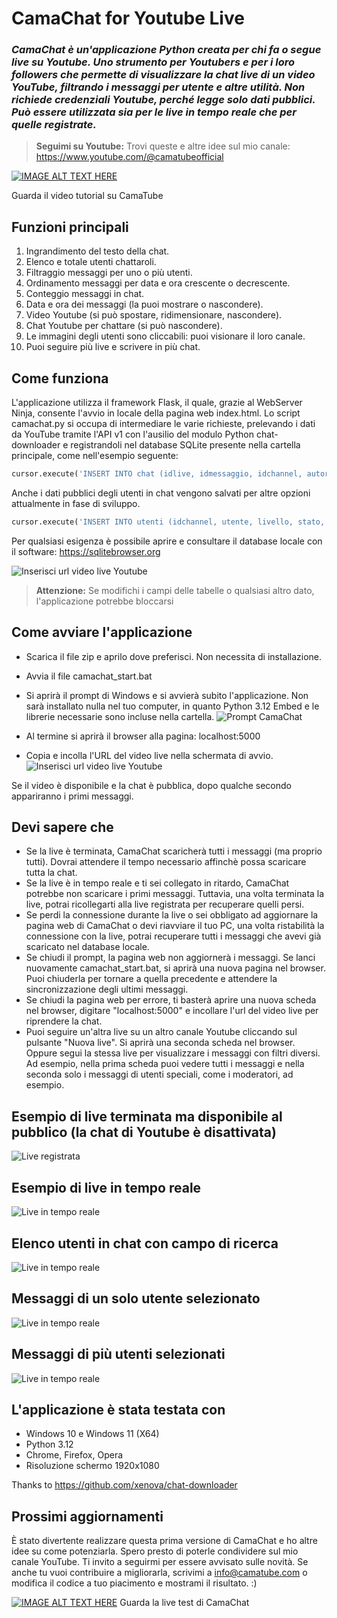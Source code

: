 # CamaChat for Youtube Live
### *CamaChat è un'applicazione Python creata per chi fa o segue live su Youtube. Uno strumento per Youtubers e per i loro followers che permette di visualizzare la chat live di un video YouTube, filtrando i messaggi per utente e altre utilità. Non richiede credenziali Youtube, perché legge solo dati pubblici. Può essere utilizzata sia per le live in tempo reale che per quelle registrate.*

> **Seguimi su Youtube:** Trovi queste e altre idee sul mio canale: https://www.youtube.com/@camatubeofficial

[![IMAGE ALT TEXT HERE](https://img.youtube.com/vi/25634VCkR9g/0.jpg)](https://www.youtube.com/watch?v=25634VCkR9g)

Guarda il video tutorial su CamaTube


## Funzioni principali
1. Ingrandimento del testo della chat.
2. Elenco e totale utenti chattaroli.
3. Filtraggio messaggi per uno o più utenti.
4. Ordinamento messaggi per data e ora crescente o decrescente.
5. Conteggio messaggi in chat.
6. Data e ora dei messaggi (la puoi mostrare o nascondere).
7. Video Youtube (si può spostare, ridimensionare, nascondere).
8. Chat Youtube per chattare (si può nascondere).
9. Le immagini degli utenti sono cliccabili: puoi visionare il loro canale.
10. Puoi seguire più live e scrivere in più chat.

## Come funziona
L'applicazione utilizza il framework Flask, il quale, grazie al WebServer Ninja, consente l'avvio in locale della pagina web index.html. Lo script camachat.py si occupa di intermediare le varie richieste, prelevando i dati da YouTube tramite l'API v1 con l'ausilio del modulo Python chat-downloader e registrandoli nel database SQLite presente nella cartella principale, come nell'esempio seguente:

```python
cursor.execute('INSERT INTO chat (idlive, idmessaggio, idchannel, autore, messaggio, data, thumb, tipo, importo, header_primary_text, header_secondary_text) VALUES (?,?,?,?,?,?,?,?,?,?,?)', (idlive, idmessaggio, idchannel, autore, messaggio, data_messaggio, thumb, tipo, importo, header_primary_text, header_secondary_text))
```

Anche i dati pubblici degli utenti in chat vengono salvati per altre opzioni attualmente in fase di sviluppo. 

```python
cursor.execute('INSERT INTO utenti (idchannel, utente, livello, stato, preferito, thumb) VALUES (?,?,?,?,?,?)', (idchannel, autore, 1, 1, 0, thumb))
```

Per qualsiasi esigenza è possibile aprire e consultare il database locale con il software: https://sqlitebrowser.org

![Inserisci url video live Youtube](/images/camachat_sqlite.png "")

> **Attenzione:** Se modifichi i campi delle tabelle o qualsiasi altro dato, l'applicazione potrebbe bloccarsi


## Come avviare l'applicazione
- Scarica il file zip e aprilo dove preferisci. Non necessita di installazione.
- Avvia il file camachat_start.bat
- Si aprirà il prompt di Windows e si avvierà subito l'applicazione. Non sarà installato nulla nel tuo computer, in quanto Python 3.12 Embed e le librerie necessarie sono incluse nella cartella.
![Prompt CamaChat](/images/camachat_prompt.png "")

- Al termine si aprirà il browser alla pagina: localhost:5000
- Copia e incolla l'URL del video live nella schermata di avvio.
![Inserisci url video live Youtube](/images/camachat_url.png "")

Se il video è disponibile e la chat è pubblica, dopo qualche secondo appariranno i primi messaggi.

## Devi sapere che
- Se la live è terminata, CamaChat scaricherà tutti i messaggi (ma proprio tutti). Dovrai attendere il tempo necessario affinchè possa scaricare tutta la chat.
- Se la live è in tempo reale e ti sei collegato in ritardo, CamaChat potrebbe non scaricare i primi messaggi. Tuttavia, una volta terminata la live, potrai ricollegarti alla live registrata per recuperare quelli persi.
- Se perdi la connessione durante la live o sei obbligato ad aggiornare la pagina web di CamaChat o devi riavviare il tuo PC, una volta ristabilità la connessione con la live, potrai recuperare tutti i messaggi che avevi già scaricato nel database locale.
- Se chiudi il prompt, la pagina web non aggiornerà i messaggi. Se lanci nuovamente camachat_start.bat, si aprirà una nuova pagina nel browser. Puoi chiuderla per tornare a quella precedente e attendere la sincronizzazione degli ultimi messaggi.
- Se chiudi la pagina web per errore, ti basterà aprire una nuova scheda nel browser, digitare "localhost:5000" e incollare l'url del video live per riprendere la chat.
- Puoi seguire un'altra live su un altro canale Youtube cliccando sul pulsante "Nuova live". Si aprirà una seconda scheda nel browser. Oppure segui la stessa live per visualizzare i messaggi con filtri diversi. Ad esempio, nella prima scheda puoi vedere tutti i messaggi e nella seconda solo i messaggi di utenti speciali, come i moderatori, ad esempio.

## Esempio di live terminata ma disponibile al pubblico (la chat di Youtube è disattivata)
![Live registrata](/images/camachat_liverec.png "")

## Esempio di live in tempo reale
![Live in tempo reale](/images/camachat_live.png "")

## Elenco utenti in chat con campo di ricerca
![Live in tempo reale](/images/camachat_utenti.png "")

## Messaggi di un solo utente selezionato
![Live in tempo reale](/images/camachat_utente.png "")

## Messaggi di più utenti selezionati
![Live in tempo reale](/images/camachat_utentiselezionati.png "")

## L'applicazione è stata testata con
- Windows 10 e Windows 11 (X64)
- Python 3.12
- Chrome, Firefox, Opera
- Risoluzione schermo 1920x1080

Thanks to https://github.com/xenova/chat-downloader 

## Prossimi aggiornamenti
È stato divertente realizzare questa prima versione di CamaChat e ho altre idee su come potenziarla. Spero presto di poterle condividere sul mio canale YouTube. Ti invito a seguirmi per essere avvisato sulle novità. Se anche tu vuoi contribuire a migliorarla, scrivimi a info@camatube.com o modifica il codice a tuo piacimento e mostrami il risultato. :)

[![IMAGE ALT TEXT HERE](https://img.youtube.com/vi/b6bBBcC7rY4/0.jpg)](https://www.youtube.com/watch?v=b6bBBcC7rY4)
Guarda la live test di CamaChat
        
